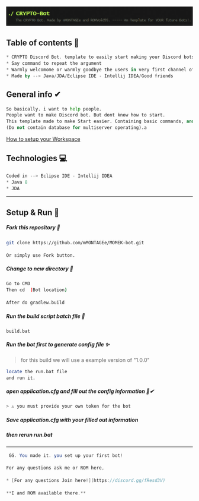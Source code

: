  ![Slogan](https://github.com/mMONTAGEe/CRYPTO-Bot/blob/master/src/main/resources/slogan.png)


## Table of contents 📑
```kotlin
* CRYPTO Discord Bot. template to easily start making your Discord bots.
* Say command to repeat the argument
* Warmly welcomome or warmly goodbye the users in very first channel of the server.
* Made by --> Java/JDA/Eclipse IDE - Intellij IDEA/Good friends
```

## General info ✔
```python
So basically. i want to help people.
People want to make Discord bot. But dont know how to start.
This template made to make Start easier. Containing basic commands, and stuff
(Do not contain database for multiserver operating).a


```

[How to setup your Workspace](https://github.com/mMONTAGEe/CRYPTO-Bot/blob/master/GettingStarted.txt)


## Technologies 💻
```java
Coded in --> Eclipse IDE - Intellij IDEA
* Java 8
* JDA 
```



-----------------------------------------------------------------------------------------------------------





## Setup & Run 🙌

##### Fork this repository 🍴
```bash
git clone https://github.com/mMONTAGEe/MOMEK-bot.git

Or simply use Fork button.
```
	
##### Change to new directory 📁
```bash
Go to CMD
Then cd  (Bot location)

After do gradlew.build
```
	
##### Run the build script batch file  📂
```bash
build.bat
```
	
##### Run the bot first to generate config file ✨
> for this build we will use a example version of "1.0.0"

```bash
locate the run.bat file
and run it.
```

##### open application.cfg and fill out the config information 📑✔
```bash
> ⚠ you must provide your own token for the bot
```

##### Save application.cfg with your filled out information
##### then rerun run.bat



------------------------------------------------------------------------------------------------------------------------------------------



```java
 GG. You made it. you set up your first bot!  

For any questions ask me or ROM here, 

* [For any questions Join here!](https://discord.gg/fResd3V)

**I and ROM available there.**
```
